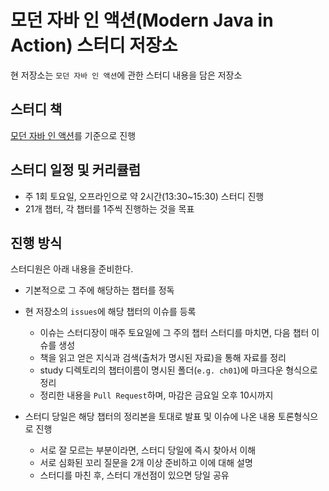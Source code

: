 # 모던 자바 인 액션(Modern Java in Action) 스터디 저장소

현 저장소는 `모던 자바 인 액션`에 관한 스터디 내용을 담은 저장소

## 스터디 책

[모던 자바 인 액션](https://product.kyobobook.co.kr/detail/S000001810171)를 기준으로 진행

## 스터디 일정 및 커리큘럼

- 주 1회 토요일, 오프라인으로 약 2시간(13:30~15:30) 스터디 진행
- 21개 챕터, 각 챕터를 1주씩 진행하는 것을 목표

## 진행 방식

스터디원은 아래 내용을 준비한다.

- 기본적으로 그 주에 해당하는 챕터를 정독
- 현 저장소의 `issues`에 해당 챕터의 이슈를 등록
    - 이슈는 스터디장이 매주 토요일에 그 주의 챕터 스터디를 마치면, 다음 챕터 이슈를 생성 
    - 책을 읽고 얻은 지식과 검색(출처가 명시된 자료)을 통해 자료를 정리
    - study 디렉토리의 챕터이름이 명시된 폴더(`e.g. ch01`)에 마크다운 형식으로 정리
    - 정리한 내용을 `Pull Request`하며, 마감은 금요일 오후 10시까지

- 스터디 당일은 해당 챕터의 정리본을 토대로 발표 및 이슈에 나온 내용 토론형식으로 진행
    - 서로 잘 모르는 부분이라면, 스터디 당일에 즉시 찾아서 이해
    - 서로 심화된 꼬리 질문을 2개 이상 준비하고 이에 대해 설명
    - 스터디를 마친 후, 스터디 개선점이 있으면 당일 공유
